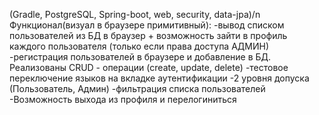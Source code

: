 (Gradle, PostgreSQL, Spring-boot, web, security, data-jpa)/n
Функционал(визуал в браузере примитивный):
-вывод списком пользователей из БД в браузер + возможность зайти в профиль каждого пользователя (только если права доступа АДМИН)
-регистрация пользователей в браузере и добавление в БД. Реализованы CRUD - операции (create, update, delete) 
-тестовое переключение языков на вкладке аутентификации
-2 уровня допуска (Пользователь, Админ)
-фильтрация списка пользователей
-Возможность выхода из профиля и перелогиниться
